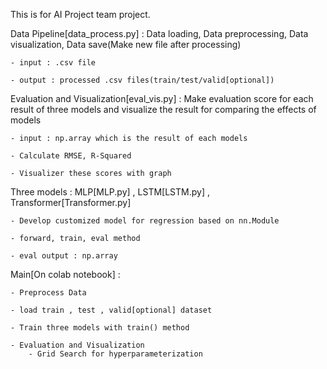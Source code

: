 This is for AI Project team project.


Data Pipeline[data_process.py] : Data loading, Data preprocessing, Data visualization, Data save(Make new file after processing)
   
    - input : .csv file
    
    - output : processed .csv files(train/test/valid[optional])



Evaluation and Visualization[eval_vis.py] : Make evaluation score for each result of three models and visualize the result for comparing the effects of models
    
    - input : np.array which is the result of each models
    
    - Calculate RMSE, R-Squared
    
    - Visualizer these scores with graph



Three models : MLP[MLP.py] , LSTM[LSTM.py] , Transformer[Transformer.py]
    
    - Develop customized model for regression based on nn.Module
    
    - forward, train, eval method
    
    - eval output : np.array




Main[On colab notebook] :
        
    - Preprocess Data 
        
    - load train , test , valid[optional] dataset
        
    - Train three models with train() method
        
    - Evaluation and Visualization
        - Grid Search for hyperparameterization
        
